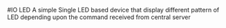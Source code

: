 #IO LED
A simple Single LED based device that display different pattern of LED depending upon the command received from central server

